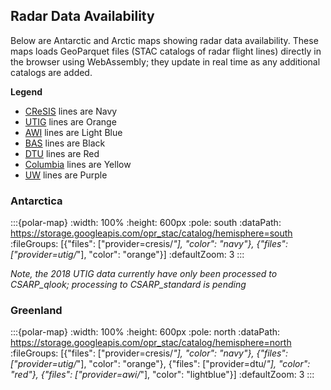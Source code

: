 ## Radar Data Availability

Below are Antarctic and Arctic maps showing radar data availability. These maps loads GeoParquet files (STAC catalogs of radar flight lines) directly in the browser using WebAssembly; they update in real time as any additional catalogs are added.

**Legend**
  - [CReSIS](https://cresis.ku.edu/) lines are Navy 
  - [UTIG](https://ig.utexas.edu/) lines are Orange
  - [AWI](https://www.awi.de/en/science/geosciences/glaciology/tools/radar.html) lines are Light Blue
  - [BAS](https://www.bas.ac.uk/polar-operations/sites-and-facilities/facility/phase-sensitive-radar-apres/) lines are Black
  - [DTU](https://www.space.dtu.dk/english/research-divisions/microwaves-and-remote-sensing/research-areas/radar-systems) lines are Red
  - [Columbia](https://lamont.columbia.edu/research-divisions/marine-polar-geophysics) lines are Yellow
  - [UW](https://environment.uw.edu/news/2020/02/new-radar-technology-sheds-light-on-never-before-seen-antarctic-landscape/) lines are Purple

### Antarctica

:::{polar-map}
:width: 100%
:height: 600px
:pole: south
:dataPath: https://storage.googleapis.com/opr_stac/catalog/hemisphere=south
:fileGroups: [{"files": ["provider=cresis/*"], "color": "navy"}, {"files": ["provider=utig/*"], "color": "orange"}]
:defaultZoom: 3
:::

*Note, the 2018 UTIG data currently have only been processed to CSARP_qlook; processing to CSARP_standard is pending*

### Greenland

:::{polar-map}
:width: 100%
:height: 600px
:pole: north
:dataPath: https://storage.googleapis.com/opr_stac/catalog/hemisphere=north
:fileGroups: [{"files": ["provider=cresis/*"], "color": "navy"}, {"files": ["provider=utig/*"], "color": "orange"}, {"files": ["provider=dtu/*"], "color": "red"}, {"files": ["provider=awi/*"], "color": "lightblue"}]
:defaultZoom: 3
:::

